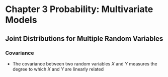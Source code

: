 # Chapter 3 Probability: Multivariate Models
## Joint Distributions for Multiple Random Variables
### Covariance
- The covariance between two random variables $X$ and $Y$ measures the degree to which $X$ and $Y$ are linearly related
